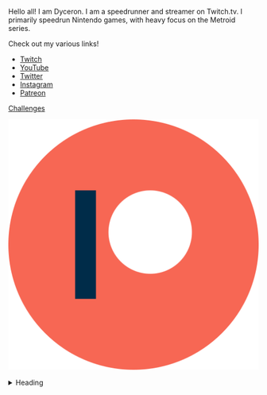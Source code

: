 Hello all! I am Dyceron. I am a speedrunner and streamer on Twitch.tv. I primarily speedrun Nintendo games, with heavy focus on the Metroid series.

Check out my various links!

- [Twitch](https://twitch.tv/dyceron)
- [YouTube](https://www.youtube.com/dyceron)
- [Twitter](https://twitter.com/dyceron)
- [Instagram](https://www.instagram.com/dyceron_)
- [Patreon](https://www.patreon.com/dyceron)

[Challenges](challenges.md)

[![(Patreon](/assets/patreon_logo_icon_147253.png)](https://www.patreon.com/dyceron)

<details>
<summary>Heading</summary>
